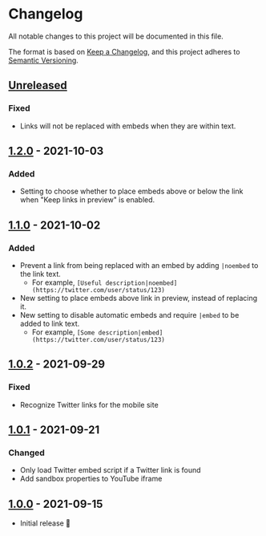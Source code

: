 # Changelog

All notable changes to this project will be documented in this file.

The format is based on [Keep a Changelog](https://keepachangelog.com/en/1.0.0/),
and this project adheres to [Semantic Versioning](https://semver.org/spec/v2.0.0.html).

## [Unreleased]

### Fixed

- Links will not be replaced with embeds when they are within text.

## [1.2.0] - 2021-10-03

### Added

- Setting to choose whether to place embeds above or below the link when "Keep links in preview" is enabled.

## [1.1.0] - 2021-10-02

### Added

- Prevent a link from being replaced with an embed by adding `|noembed` to the link text.
  - For example, `[Useful description|noembed](https://twitter.com/user/status/123)`
- New setting to place embeds above link in preview, instead of replacing it.
- New setting to disable automatic embeds and require `|embed` to be added to link text.
  - For example, `[Some description|embed](https://twitter.com/user/status/123)`

## [1.0.2] - 2021-09-29

### Fixed

- Recognize Twitter links for the mobile site

## [1.0.1] - 2021-09-21

### Changed

- Only load Twitter embed script if a Twitter link is found
- Add sandbox properties to YouTube iframe

## [1.0.0] - 2021-09-15

- Initial release 🎉

[Unreleased]: https://github.com/samwarnick/obsidian-simple-embeds/compare/1.2.0...HEAD
[1.2.0]: https://github.com/samwarnick/obsidian-simple-embeds/compare/1.1.0...1.2.0
[1.1.0]: https://github.com/samwarnick/obsidian-simple-embeds/compare/1.0.2...1.1.0
[1.0.2]: https://github.com/samwarnick/obsidian-simple-embeds/compare/1.0.1...1.0.2
[1.0.1]: https://github.com/samwarnick/obsidian-simple-embeds/compare/1.0.0...1.0.1
[1.0.0]: https://github.com/samwarnick/obsidian-simple-embeds/releases/tag/1.0.0